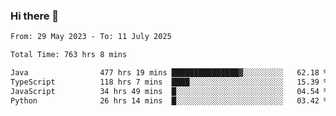 ### Hi there 👋

<!--START_SECTION:waka-->

```txt
From: 29 May 2023 - To: 11 July 2025

Total Time: 763 hrs 8 mins

Java                477 hrs 19 mins ███████████████▓░░░░░░░░░   62.18 %
TypeScript          118 hrs 7 mins  ████░░░░░░░░░░░░░░░░░░░░░   15.39 %
JavaScript          34 hrs 49 mins  █░░░░░░░░░░░░░░░░░░░░░░░░   04.54 %
Python              26 hrs 14 mins  █░░░░░░░░░░░░░░░░░░░░░░░░   03.42 %
```

<!--END_SECTION:waka-->
<!--
**the-beef-calculator/the-beef-calculator** is a ✨ _special_ ✨ repository because its `README.md` (this file) appears on your GitHub profile.

Here are some ideas to get you started:

- 🔭 I’m currently working on ...
- 🌱 I’m currently learning ...
- 👯 I’m looking to collaborate on ...
- 🤔 I’m looking for help with ...
- 💬 Ask me about ...
- 📫 How to reach me: ...
- 😄 Pronouns: ...
- ⚡ Fun fact: ...
-->
